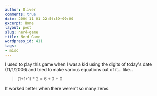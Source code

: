 ```yaml
---
author: Oliver
comments: true
date: 2006-11-01 22:50:39+00:00
excerpt: None
layout: post
slug: nerd-game
title: Nerd Game
wordpress_id: 411
tags:
- misc
---
```


I used to play this game when I was a kid using the digits of today's date (11/1/2006) and tried to make various equations out of it... like...



> (1+1+1) * 2 = 6 + 0 + 0



It worked better when there weren't so many zeros.